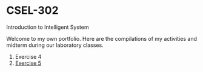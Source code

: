 # CSEL-302
Introduction to Intelligent System

Welcome to my own portfolio. Here are the compilations of my activities and midterm during our laboratory classes.

1. Exercise 4
2. <a href  = "2A_MONTESA_EXER5/2A_MONTESA_EXER5.ipynb">Exercise 5</a>

